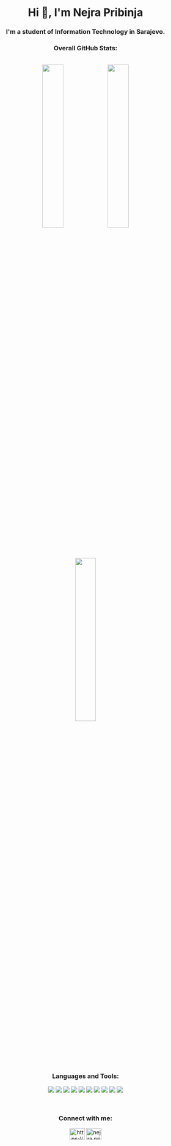 
<h1 align="center">Hi 👋, I'm Nejra Pribinja</h1>
<h3 align="center">I'm a student of Information Technology in Sarajevo.</h3>
<p align="center">
  <h3 align="center">Overall GitHub Stats:</h3> <br/>
 <div align="center">
   <img src="https://github-readme-stats.vercel.app/api?username=nejrapribinja&theme=calm_pink&show_icons=true" width="33%" />
   <img src="https://github-readme-stats.vercel.app/api/top-langs/?username=nejrapribinja&layout=compact&theme=calm_pink" width="33%" />
   <img src="https://github-readme-streak-stats.herokuapp.com/?user=nejrapribinja&theme=calm_pink&hide_border=false" width="33%" />
</p><br/>

<h3 align="center">Languages and Tools:</h3>
<p align="center">
    <img src="https://img.shields.io/badge/css3-%231572B6.svg?style=for-the-badge&logo=css3&logoColor=white"  /> 
    <img src="https://img.shields.io/badge/html5-%23E34F26.svg?style=for-the-badge&logo=html5&logoColor=white" /> 
      <img src="https://img.shields.io/badge/javascript-%23323330.svg?style=for-the-badge&logo=javascript&logoColor=%23F7DF1E" /> 
      <img src="https://img.shields.io/badge/react-%2320232a.svg?style=for-the-badge&logo=react&logoColor=%2361DAFB" /> 
  <img src="https://img.shields.io/badge/Next-black?style=for-the-badge&logo=next.js&logoColor=white" /> 
  <img src="https://img.shields.io/badge/tailwindcss-%2338B2AC.svg?style=for-the-badge&logo=tailwind-css&logoColor=white" /> 
      <img src="https://img.shields.io/badge/typescript-%23007ACC.svg?style=for-the-badge&logo=typescript&logoColor=white" /> 
  <img src="https://img.shields.io/badge/express.js-%23404d59.svg?style=for-the-badge&logo=express&logoColor=%2361DAFB" /> 
  <img src="https://img.shields.io/badge/node.js-6DA55F?style=for-the-badge&logo=node.js&logoColor=white" />
  <img src="https://img.shields.io/badge/postgres-%23316192.svg?style=for-the-badge&logo=postgresql&logoColor=white" />    </p><br/>

<h3 align="center">Connect with me:</h3>
<p align="center">
<a href="https://linkedin.com/in/nejra-pribinja-bb293b191/" target="blank"><img align="center" src="https://raw.githubusercontent.com/rahuldkjain/github-profile-readme-generator/master/src/images/icons/Social/linked-in-alt.svg" alt="https://www.linkedin.com/in/nejra-pribinja-bb293b191/" height="30" width="40" /></a>
<a href="https://instagram.com/nejra.pribinja" target="blank"><img align="center" src="https://raw.githubusercontent.com/rahuldkjain/github-profile-readme-generator/master/src/images/icons/Social/instagram.svg" alt="nejra.pribinja" height="30" width="40" /></a>
</p>
